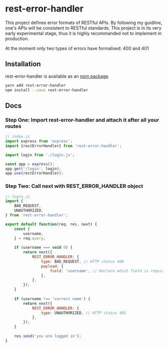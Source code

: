# rest-error-handler
This project defines error formats of RESTful APIs. By following my guidline, one's APIs will be consistent to RESTful standards. This project is in its very early experimental stage, thus it is highly recommanded not to implement in production.

At the moment only two types of errors have formalised: 400 and 401

## Installation

rest-error-handler is available as an [npm package](https://www.npmjs.com/package/rest-error-handler).

```sh
yarn add rest-error-handler
npm install --save rest-error-handler
```

## Docs

### Step One: Import rest-error-handler and attach it after all your routes

```javascript
// index.js
import express from 'express';
import {restErrorHandler} from 'rest-error-handler';

import login from './login.js';

const app = express();
app.get('/login', login);
app.use(restErrorHandler);
```

### Step Two: Call next with REST_ERROR_HANDLER object

```javascript
// login.js
import {
    BAD_REQUEST,
    UNAUTHORIZED,
} from 'rest-error-handler';

export default function(req, res, next) {
    const {
        username,
    } = req.query;
    
    if (username === void 0) {
        return next({
            REST_ERROR_HANDLER: {
                type: BAD_REQUEST, // HTTP status 400
                payload: {
                    field: 'username', // Declare which field is required
                },
            },
        });
    }
    
    if (username !== 'correct name') {
        return next({
            REST_ERROR_HANDLER: {
                type: UNAUTHORIZED, // HTTP status 401
            },
        });
    }
    
    res.send('you are logged in');
}
```